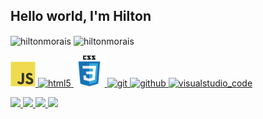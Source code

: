 <h2 align="left">Hello world, I'm Hilton</h2>
    <p>
        <img align="center" src="https://github-readme-stats.vercel.app/api?username=HiltonMorais&theme=tokyonight&show_icons=true" alt="hiltonmorais" /> 
        <img align="center" src="https://github-readme-stats.vercel.app/api/top-langs?username=hiltonmorais&theme=tokyonight&show_icons=true&locale=en&layout=compact" alt="hiltonmorais" /> 
    </p>
    <p align="left"> 
        <a href="https://github.com/HiltonMorais" target="_blank"> <img src="https://raw.githubusercontent.com/devicons/devicon/master/icons/javascript/javascript-original.svg" alt="javascript" width="40" height="40"/> </a> 
        <a href="https://github.com/HiltonMorais" target="_blank"> <img src="https://www.vectorlogo.zone/logos/w3_html5/w3_html5-icon.svg" alt="html5" width="40" height="40"/> </a> 
        <a href="https://github.com/HiltonMorais" target="_blank"> <img src="https://raw.githubusercontent.com/devicons/devicon/master/icons/css3/css3-original-wordmark.svg" alt="css3" width="50" height="50"/>   
        <a href="https://github.com/HiltonMorais" target="_blank"> <img src="https://www.vectorlogo.zone/logos/git-scm/git-scm-icon.svg" alt="git" width="40" height="40"/> </a>
        <a href="https://github.com/HiltonMorais" target="_blank"> <img src="https://www.vectorlogo.zone/logos/github/github-icon.svg" alt="github" width="40" height="40"/> </a>
        <a href="https://github.com/HiltonMorais" target="_blank"> <img src="https://www.vectorlogo.zone/logos/visualstudio_code/visualstudio_code-icon.svg" alt="visualstudio_code" width="40" height="40"/> </a>
     </p>
     <p align="left">
        <a href="hilton.o.morais@gmail.com" target="_blank"> <img src="https://img.shields.io/badge/hilton.o.morais@gmail.com-D14836?style=for-the-badge&logo=gmail&logoColor=white"/>  
        <a href="" target="_blank"> <img src="https://img.shields.io/badge/LinkedIn-0077B5?style=for-the-badge&logo=linkedin&logoColor=white"/> </a> 
        <a href="" target="_blank"> <img src="https://img.shields.io/badge/Instagram-E4405F?style=for-the-badge&logo=instagram&logoColor=white"/> </a> 
        <a href="https://twitter.com/HiltonMorais4" target="_blank"> <img src="https://img.shields.io/badge/Twitter-1DA1F2?style=for-the-badge&logo=twitter&logoColor=white"/> </a>
    </p>
